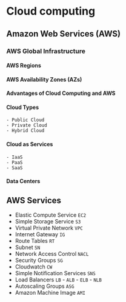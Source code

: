 # Cloud computing
## Amazon Web Services (AWS)
### AWS Global Infrastructure
#### AWS Regions
#### AWS Availability Zones (AZs)
#### Advantages of Cloud Computing and AWS


#### Cloud Types
```
- Public Cloud
- Private Cloud
- Hybrid Cloud
```

#### Cloud as Services
```
- IaaS
- PaaS
- SaaS
```

#### Data Centers


## AWS Services
- Elastic Compute Service `EC2`
- Simple Storage Service `S3`
- Virtual Private Network `VPC`
- Internet Gateway `IG`
- Route Tables `RT`
- Subnet `SN`
- Network Access Control `NACL`
- Security Groups `SG`
- Cloudwatch `CW`
- Simple Notification Services `SNS`
- Load Balancers `LB` - `ALB` - `ELB` - `NLB`
- Autoscaling Groups `ASG`
- Amazon Machine Image `AMI`
